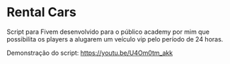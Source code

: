 # Rental Cars
Script para Fivem desenvolvido para o público academy por mim que possibilita os players a alugarem um veículo vip pelo período de 24 horas. 

Demonstração do script: https://youtu.be/U4Om0tm_akk
